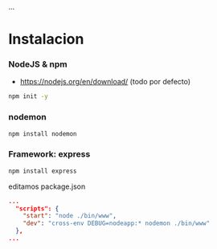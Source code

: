 ...



# Instalacion

### NodeJS & npm

* https://nodejs.org/en/download/ (todo por defecto)

```sh
npm init -y
```

### nodemon

```sh
npm install nodemon
```

### Framework: express

```sh
npm install express
```

editamos package.json
```json
...
  "scripts": {
    "start": "node ./bin/www",
    "dev": "cross-env DEBUG=nodeapp:* nodemon ./bin/www"
  },
...
  ```




